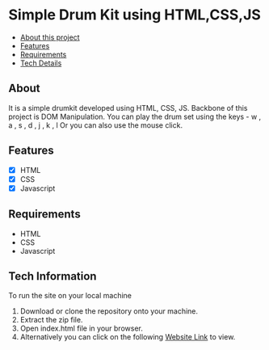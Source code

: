 # Simple Drum Kit using HTML,CSS,JS

- [About this project](#about)
- [Features](#features)
- [Requirements](#requirements)
- [Tech Details](#technical_details)

<a name="about"></a>
## About
It is a simple drumkit developed using HTML, CSS, JS. Backbone of this project is DOM Manipulation.
You can play the drum set using the keys - w , a , s , d , j , k , l
Or you can also use the mouse click.

<a name="features"></a>
## Features
- [x] HTML
- [x] CSS
- [x] Javascript

<a name="requirements"></a>
## Requirements
- HTML
- CSS
- Javascript

<a name="tech_details"></a>
## Tech Information

To run the site on your local machine

1. Download or clone the repository onto your machine.
2. Extract the zip file.
3. Open index.html file in your browser.
5. Alternatively you can click on the following [Website Link](https://navneetujjain.github.io/Drum-Kit/ "Website Link") to view.
